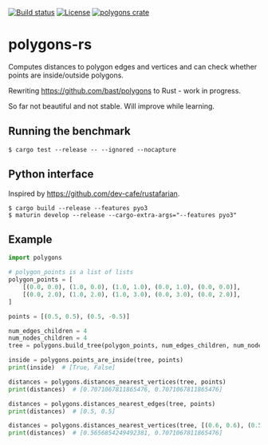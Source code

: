 [![Build status](https://github.com/bast/polygons-rs/workflows/Test/badge.svg)](https://github.com/bast/polygons-rs/actions)
[![License](https://img.shields.io/badge/license-%20GPL-blue.svg)](LICENSE)
[![polygons crate](https://img.shields.io/crates/v/polygons.svg)](https://crates.io/crates/polygons)


# polygons-rs

Computes distances to polygon edges and vertices and can check whether points
are inside/outside polygons.

Rewriting https://github.com/bast/polygons to Rust - work in progress.

So far not beautiful and not stable. Will improve while learning.


## Running the benchmark

```
$ cargo test --release -- --ignored --nocapture
```


## Python interface

Inspired by https://github.com/dev-cafe/rustafarian.

```
$ cargo build --release --features pyo3
$ maturin develop --release --cargo-extra-args="--features pyo3"
```


## Example

```python
import polygons

# polygon_points is a list of lists
polygon_points = [
    [(0.0, 0.0), (1.0, 0.0), (1.0, 1.0), (0.0, 1.0), (0.0, 0.0)],
    [(0.0, 2.0), (1.0, 2.0), (1.0, 3.0), (0.0, 3.0), (0.0, 2.0)],
]

points = [(0.5, 0.5), (0.5, -0.5)]

num_edges_children = 4
num_nodes_children = 4
tree = polygons.build_tree(polygon_points, num_edges_children, num_nodes_children)

inside = polygons.points_are_inside(tree, points)
print(inside)  # [True, False]

distances = polygons.distances_nearest_vertices(tree, points)
print(distances)  # [0.7071067811865476, 0.7071067811865476]

distances = polygons.distances_nearest_edges(tree, points)
print(distances)  # [0.5, 0.5]

distances = polygons.distances_nearest_vertices(tree, [(0.6, 0.6), (0.5, -0.5)])
print(distances)  # [0.5656854249492381, 0.7071067811865476]
```
